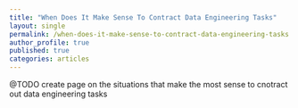 ```yaml
---
title: "When Does It Make Sense To Contract Data Engineering Tasks"
layout: single
permalink: /when-does-it-make-sense-to-contract-data-engineering-tasks
author_profile: true
published: true
categories: articles
---
```


@TODO create page on the situations that make the most sense to cnotract out data engineering tasks